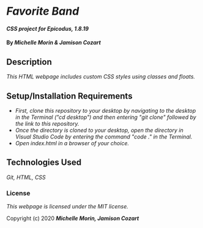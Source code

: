 # _Favorite Band_

#### _CSS project for Epicodus, 1.8.19_

#### By _**Michelle Morin & Jamison Cozart**_

## Description

_This HTML webpage includes custom CSS styles using classes and floats._

## Setup/Installation Requirements

* _First, clone this repository to your desktop by navigating to the desktop in the Terminal ("cd desktop") and then entering "git clone" followed by the link to this repository._
* _Once the directory is cloned to your desktop, open the directory in Visual Studio Code by entering the command "code ." in the Terminal._
* _Open index.html in a browser of your choice._

## Technologies Used

_Git, HTML, CSS_

### License

*This webpage is licensed under the MIT license.*

Copyright (c) 2020 **_Michelle Morin, Jamison Cozart_**